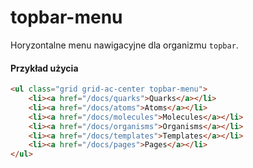 # topbar-menu

Horyzontalne menu nawigacyjne dla organizmu `topbar`.

#### Przykład użycia

```html
<ul class="grid grid-ac-center topbar-menu">
    <li><a href="/docs/quarks">Quarks</a></li>
    <li><a href="/docs/atoms">Atoms</a></li>
    <li><a href="/docs/molecules">Molecules</a></li>
    <li><a href="/docs/organisms">Organisms</a></li>
    <li><a href="/docs/templates">Templates</a></li>
    <li><a href="/docs/pages">Pages</a></li>
</ul>
```
